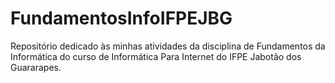 # FundamentosInfoIFPEJBG

Repositório dedicado às minhas atividades da disciplina de Fundamentos da Informática do curso de Informática Para Internet do IFPE Jabotão dos Guararapes.
